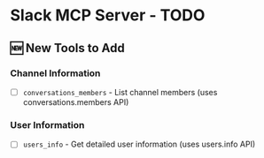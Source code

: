 # Slack MCP Server - TODO

## 🆕 New Tools to Add

### Channel Information
- [ ] `conversations_members` - List channel members (uses conversations.members API)

### User Information  
- [ ] `users_info` - Get detailed user information (uses users.info API)
